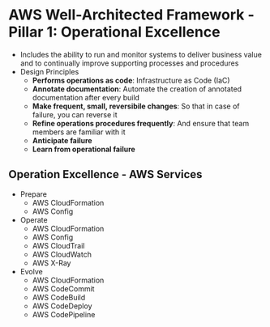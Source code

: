 # AWS Well-Architected Framework - Pillar 1: Operational Excellence

- Includes the ability to run and monitor systems to deliver business value and to continually improve supporting processes and procedures
- Design Principles
    - **Performs operations as code**: Infrastructure as Code (IaC)
    - **Annotate documentation**: Automate the creation of annotated documentation after every build
    - **Make frequent, small, reversibile changes**: So that in case of failure, you can reverse it
    - **Refine operations procedures frequently**: And ensure that team members are familiar with it
    - **Anticipate failure**
    - **Learn from operational failure**

## Operation Excellence - AWS Services

- Prepare
    - AWS CloudFormation
    - AWS Config
- Operate
    - AWS CloudFormation
    - AWS Config
    - AWS CloudTrail
    - AWS CloudWatch
    - AWS X-Ray
- Evolve
    - AWS CloudFormation
    - AWS CodeCommit
    - AWS CodeBuild
    - AWS CodeDeploy
    - AWS CodePipeline